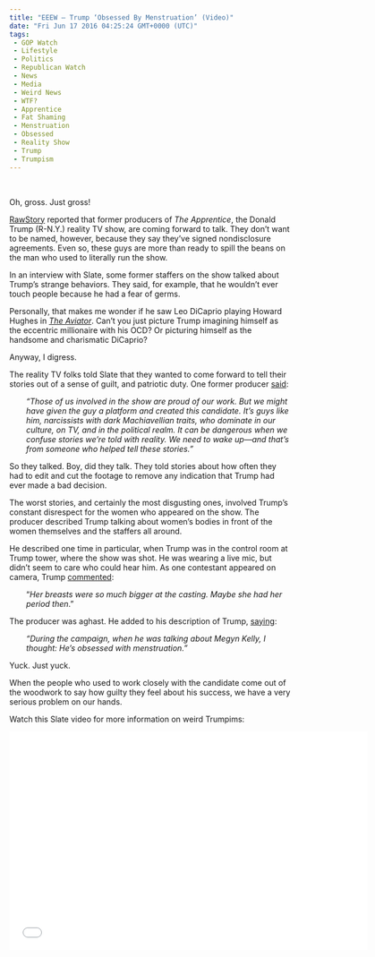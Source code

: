 ```yaml
---
title: "EEEW – Trump ‘Obsessed By Menstruation’ (Video)"
date: "Fri Jun 17 2016 04:25:24 GMT+0000 (UTC)"
tags: 
 - GOP Watch
 - Lifestyle
 - Politics
 - Republican Watch
 - News
 - Media
 - Weird News
 - WTF?
 - Apprentice
 - Fat Shaming
 - Menstruation
 - Obsessed
 - Reality Show
 - Trump
 - Trumpism
---
```

<p><!--OffDef--><br>
<!--Ads1--></p><p>Oh, gross. Just gross!</p><p><a href="https://www.rawstory.com/2016/06/hes-obsessed-with-menstruation-ex-producer-exposes-trumps-bizarre-apprentice-behavior/" onclick="__gaTracker(&apos;send&apos;, &apos;event&apos;, &apos;outbound-article&apos;, &apos;https://www.rawstory.com/2016/06/hes-obsessed-with-menstruation-ex-producer-exposes-trumps-bizarre-apprentice-behavior/&apos;, &apos;RawStory&apos;);">RawStory</a>&#xA0;reported that former producers of <em>The Apprentice</em>, the&#xA0;Donald Trump (R-N.Y.) reality TV show, are coming forward to talk. They don&#x2019;t want to be named, however, because they say they&#x2019;ve signed nondisclosure agreements. Even so, these guys are more than ready to spill the beans on the man who used to literally run the show.</p><p>In an interview with Slate, some former staffers on the show talked about Trump&#x2019;s strange behaviors. They said, for example, that he wouldn&#x2019;t ever touch people because he had a fear of germs.</p><p>Personally, that makes me wonder if he saw Leo DiCaprio playing Howard Hughes in <em><a href="http://movies.about.com/od/theaviator/a/aviatorld121004.htm" onclick="__gaTracker(&apos;send&apos;, &apos;event&apos;, &apos;outbound-article&apos;, &apos;http://movies.about.com/od/theaviator/a/aviatorld121004.htm&apos;, &apos;The Aviator&apos;);">The Aviator</a></em>. Can&#x2019;t you just picture Trump imagining himself as the eccentric millionaire with his OCD? Or picturing himself as the handsome and charismatic DiCaprio?</p><p>Anyway, I digress.</p><p>The reality TV folks told Slate that they wanted to come forward to tell their stories&#xA0;out of a sense of guilt, and patriotic duty. One former producer <a href="https://www.rawstory.com/2016/06/hes-obsessed-with-menstruation-ex-producer-exposes-trumps-bizarre-apprentice-behavior/" onclick="__gaTracker(&apos;send&apos;, &apos;event&apos;, &apos;outbound-article&apos;, &apos;https://www.rawstory.com/2016/06/hes-obsessed-with-menstruation-ex-producer-exposes-trumps-bizarre-apprentice-behavior/&apos;, &apos;said&apos;);">said</a>:</p><p style="padding-left: 30px;"><em>&#x201C;Those of us involved in the show are proud of our work. But we might have given the guy a platform and created this candidate. It&#x2019;s guys like him, narcissists with dark Machiavellian traits, who dominate in our culture, on TV, and in the political realm. It can be dangerous when we confuse stories we&#x2019;re told with reality. We need to wake up&#x2014;and that&#x2019;s from someone who helped tell these stories.&#x201D;</em></p><p>So they talked. Boy, did they talk. They told stories about how often they had to edit and cut the footage to remove any indication that Trump had ever made a bad decision.</p><p>The worst stories, and certainly the most disgusting ones, involved Trump&#x2019;s constant disrespect for the women who appeared on the show. The producer described Trump talking about women&#x2019;s bodies in front of the women themselves and the staffers all around.</p><p>He described one time in particular, when Trump was in the control room at Trump tower, where the show was shot. He was wearing a live mic, but didn&#x2019;t seem to care who could hear him. As one contestant appeared on camera, Trump <a href="https://www.rawstory.com/2016/06/hes-obsessed-with-menstruation-ex-producer-exposes-trumps-bizarre-apprentice-behavior/" onclick="__gaTracker(&apos;send&apos;, &apos;event&apos;, &apos;outbound-article&apos;, &apos;https://www.rawstory.com/2016/06/hes-obsessed-with-menstruation-ex-producer-exposes-trumps-bizarre-apprentice-behavior/&apos;, &apos;commented&apos;);">commented</a>:</p><p style="padding-left: 30px;">&#x201C;<em>Her breasts were so much bigger at the casting. Maybe she had her period then</em>.&#x201D;</p><p><!--Ads2--></p><p>The producer was aghast. He added to his description of Trump, <a href="https://www.rawstory.com/2016/06/hes-obsessed-with-menstruation-ex-producer-exposes-trumps-bizarre-apprentice-behavior/" onclick="__gaTracker(&apos;send&apos;, &apos;event&apos;, &apos;outbound-article&apos;, &apos;https://www.rawstory.com/2016/06/hes-obsessed-with-menstruation-ex-producer-exposes-trumps-bizarre-apprentice-behavior/&apos;, &apos;saying&apos;);">saying</a>:</p><p style="padding-left: 30px;"><em>&#x201C;During the campaign, when he was talking about Megyn Kelly, I thought: He&#x2019;s obsessed with menstruation.&#x201D;</em></p><p>Yuck. Just yuck.</p><p>When the people who used to work closely with the candidate come out of the woodwork to say how guilty they feel about his success, we have a very serious problem on our hands.</p><p>Watch this Slate video for more information on weird Trumpims:</p><p><span class="embed-youtube" style="text-align:center; display: block;"><iframe class="youtube-player" type="text/html" width="640" height="390" src="//www.youtube.com/embed/_iT5V0e3qr4?version=3&amp;rel=1&amp;fs=1&amp;autohide=2&amp;showsearch=0&amp;showinfo=1&amp;iv_load_policy=1&amp;wmode=transparent" allowfullscreen="true" style="border:0;"></iframe></span></p>